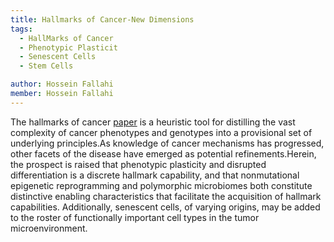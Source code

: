 ```yaml
---
title: Hallmarks of Cancer-New Dimensions
tags:
  - HallMarks of Cancer
  - Phenotypic Plasticit
  - Senescent Cells
  - Stem Cells

author: Hossein Fallahi
member: Hossein Fallahi
---
```

The hallmarks of cancer [paper](https://aacrjournals.org/cancerdiscovery/article/12/1/31/675608/Hallmarks-of-Cancer-New-DimensionsHallmarks-of) is a heuristic tool for distilling the vast complexity of cancer phenotypes and genotypes into a provisional set of underlying principles.As knowledge of cancer mechanisms has progressed, other facets of the disease have emerged as potential refinements.Herein, the prospect is raised that phenotypic plasticity and disrupted differentiation is a discrete hallmark capability, and that nonmutational epigenetic reprogramming and polymorphic microbiomes both constitute distinctive enabling characteristics that facilitate the acquisition of hallmark capabilities. 
Additionally, senescent cells, of varying origins, may be added to the roster of functionally important cell types in the tumor microenvironment.
